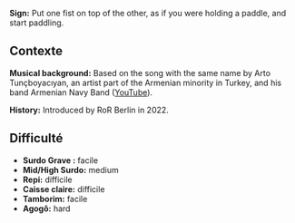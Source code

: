 **Sign:** Put one fist on top of the other, as if you were holding a paddle, and
start paddling.

## Contexte

**Musical background:** Based on the song with the same name by Arto
Tunçboyacıyan, an artist part of the Armenian minority in Turkey, and his band
Armenian Navy Band ([YouTube](https://www.youtube.com/watch?v=OCgrJFbIAcw)).

**History:** Introduced by RoR Berlin in 2022.

## Difficulté

* **Surdo Grave :** facile
* **Mid/High Surdo:** medium
* **Repi:** difficile
* **Caisse claire:** difficile
* **Tamborim:** facile
* **Agogô:** hard

